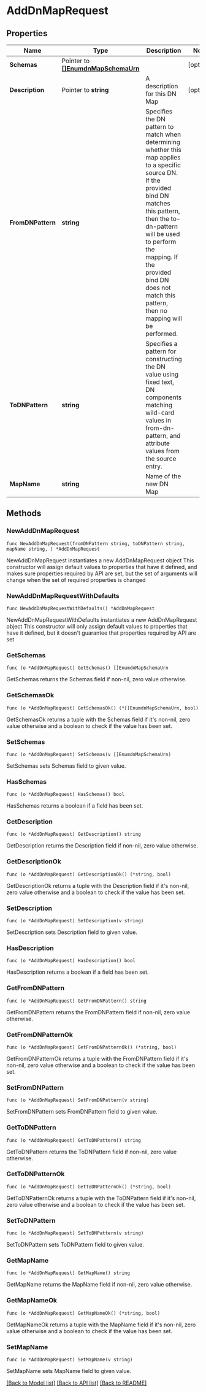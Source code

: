# AddDnMapRequest

## Properties

Name | Type | Description | Notes
------------ | ------------- | ------------- | -------------
**Schemas** | Pointer to [**[]EnumdnMapSchemaUrn**](EnumdnMapSchemaUrn.md) |  | [optional] 
**Description** | Pointer to **string** | A description for this DN Map | [optional] 
**FromDNPattern** | **string** | Specifies the DN pattern to match when determining whether this map applies to a specific source DN. If the provided bind DN matches this pattern, then the to-dn-pattern will be used to perform the mapping. If the provided bind DN does not match this pattern, then no mapping will be performed. | 
**ToDNPattern** | **string** | Specifies a pattern for constructing the DN value using fixed text, DN components matching wild-card values in from-dn-pattern, and attribute values from the source entry. | 
**MapName** | **string** | Name of the new DN Map | 

## Methods

### NewAddDnMapRequest

`func NewAddDnMapRequest(fromDNPattern string, toDNPattern string, mapName string, ) *AddDnMapRequest`

NewAddDnMapRequest instantiates a new AddDnMapRequest object
This constructor will assign default values to properties that have it defined,
and makes sure properties required by API are set, but the set of arguments
will change when the set of required properties is changed

### NewAddDnMapRequestWithDefaults

`func NewAddDnMapRequestWithDefaults() *AddDnMapRequest`

NewAddDnMapRequestWithDefaults instantiates a new AddDnMapRequest object
This constructor will only assign default values to properties that have it defined,
but it doesn't guarantee that properties required by API are set

### GetSchemas

`func (o *AddDnMapRequest) GetSchemas() []EnumdnMapSchemaUrn`

GetSchemas returns the Schemas field if non-nil, zero value otherwise.

### GetSchemasOk

`func (o *AddDnMapRequest) GetSchemasOk() (*[]EnumdnMapSchemaUrn, bool)`

GetSchemasOk returns a tuple with the Schemas field if it's non-nil, zero value otherwise
and a boolean to check if the value has been set.

### SetSchemas

`func (o *AddDnMapRequest) SetSchemas(v []EnumdnMapSchemaUrn)`

SetSchemas sets Schemas field to given value.

### HasSchemas

`func (o *AddDnMapRequest) HasSchemas() bool`

HasSchemas returns a boolean if a field has been set.

### GetDescription

`func (o *AddDnMapRequest) GetDescription() string`

GetDescription returns the Description field if non-nil, zero value otherwise.

### GetDescriptionOk

`func (o *AddDnMapRequest) GetDescriptionOk() (*string, bool)`

GetDescriptionOk returns a tuple with the Description field if it's non-nil, zero value otherwise
and a boolean to check if the value has been set.

### SetDescription

`func (o *AddDnMapRequest) SetDescription(v string)`

SetDescription sets Description field to given value.

### HasDescription

`func (o *AddDnMapRequest) HasDescription() bool`

HasDescription returns a boolean if a field has been set.

### GetFromDNPattern

`func (o *AddDnMapRequest) GetFromDNPattern() string`

GetFromDNPattern returns the FromDNPattern field if non-nil, zero value otherwise.

### GetFromDNPatternOk

`func (o *AddDnMapRequest) GetFromDNPatternOk() (*string, bool)`

GetFromDNPatternOk returns a tuple with the FromDNPattern field if it's non-nil, zero value otherwise
and a boolean to check if the value has been set.

### SetFromDNPattern

`func (o *AddDnMapRequest) SetFromDNPattern(v string)`

SetFromDNPattern sets FromDNPattern field to given value.


### GetToDNPattern

`func (o *AddDnMapRequest) GetToDNPattern() string`

GetToDNPattern returns the ToDNPattern field if non-nil, zero value otherwise.

### GetToDNPatternOk

`func (o *AddDnMapRequest) GetToDNPatternOk() (*string, bool)`

GetToDNPatternOk returns a tuple with the ToDNPattern field if it's non-nil, zero value otherwise
and a boolean to check if the value has been set.

### SetToDNPattern

`func (o *AddDnMapRequest) SetToDNPattern(v string)`

SetToDNPattern sets ToDNPattern field to given value.


### GetMapName

`func (o *AddDnMapRequest) GetMapName() string`

GetMapName returns the MapName field if non-nil, zero value otherwise.

### GetMapNameOk

`func (o *AddDnMapRequest) GetMapNameOk() (*string, bool)`

GetMapNameOk returns a tuple with the MapName field if it's non-nil, zero value otherwise
and a boolean to check if the value has been set.

### SetMapName

`func (o *AddDnMapRequest) SetMapName(v string)`

SetMapName sets MapName field to given value.



[[Back to Model list]](../README.md#documentation-for-models) [[Back to API list]](../README.md#documentation-for-api-endpoints) [[Back to README]](../README.md)


